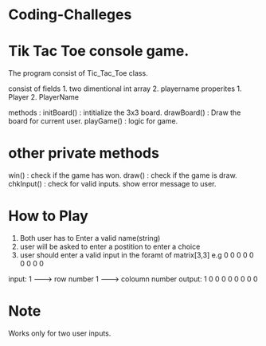 # Coding-Challeges

# Tik Tac Toe console game.

The program consist of Tic_Tac_Toe class.

consist of fields 1. two dimentional int array
                  2. playername
properites 1. Player 
           2. PlayerName 
           
methods : 
initBoard() : intitialize the 3x3 board.
drawBoard() : Draw the board for current user.
playGame()  : logic for game.

# other private methods
win()       : check if the game has won.
draw()      : check if the game is draw.
chkInput()  : check for valid inputs. show error message to user.

# How to Play

1. Both user has to Enter a valid name(string)
2. user will be asked to enter a postition to enter a choice
3. user should enter a valid input in the foramt of matrix[3,3]
e.g 
    0 0 0
    0 0 0 
    0 0 0
    
input: 1                    ---> row number
       1                    ---> coloumn number
output: 1 0 0 
        0 0 0 
        0 0 0
        
# Note
 
 Works only for two user inputs.
